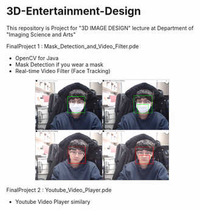 # 3D-Entertainment-Design
This repository is Project for "3D IMAGE DESIGN" lecture at Department of "Imaging Science and Arts"

FinalProject 1 : Mask_Detection_and_Video_Filter.pde
* OpenCV for Java
* Mask Detection if you wear a mask
* Real-time Video Filter (Face Tracking)

<p align="center">
  <img src="docs/Mode_1_Mask_Detection.png" width="70%" height="70%">
</p>

FinalProject 2 : Youtube_Video_Player.pde
* Youtube Video Player similary
